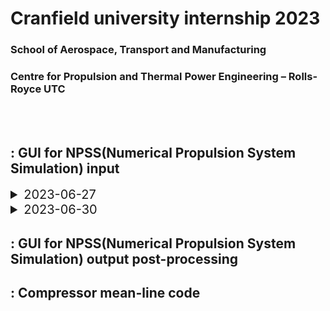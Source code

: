 # Cranfield university internship 2023
### School of Aerospace, Transport and Manufacturing
### Centre for Propulsion and Thermal Power Engineering – Rolls-Royce UTC
<br />
<br />

## :  GUI for NPSS(Numerical Propulsion System Simulation) input

<details>   
<summary style="font-size: 20px;">2023-06-27</summary>

#### Data format : 
1. extension : .map
2. standard : Extracted from Turbomatch Map Library (09/2021) by Christos Nixarlidis.

#### Parsing :
1. Re library
2. fan.map  (PR, Wc depends on the same Nc, each beta)<br />
   beta_Nc_Wc = re.findall(r'beta = (\d+)\s+{\s+Nc =  {(.*?)\}\s+Wc =  {(.*?)}', data, re.DOTALL) <br />
   beta_Nc_PR = re.findall(r'beta = (\d+)\s+{\s+Nc =  {(.*?)\}\s+PR =  {(.*?)}', data, re.DOTALL)

4. turbine.map (dHqT, Wc, each Nc)<br />
   turbine_Nc_dHqT= re.findall(r"Nc\s*=\s*(.*?)\s*{\s*dHqT\s*=\s*{(.*?)}", data, re.DOTALL) <br />
   turbine_Nc_Wc = re.findall(r"Nc\s*=\s*(.*?)\s*{\s*dHqT\s*=.*?\s*Wc\s*=\s*{(.*?)}", data, re.DOTALL)

5. HPC.map ->

#### Plot : 
1. matplotlib
2. Fan.map -> x axis : pressure ratio(PR) , y axis : corrected mass flow(Wc)
3. Turbine.map ->  x axis : dHqT, y axis : corrected mass flow(Wc)
4. HPC.map ->

</details>


<details>   
<summary style="font-size: 20px;">2023-06-30</summary>

#### HPC(High Performance Computing)

#### Data format :
1. HPC.map :
   
   Table TB_Wc(real beta, real Nc){

VIGV = 0 {
    beta = 1  {
		Nc =  {0.5000, 0.5300, 0.5700, 0.6000, 0.6400}
		Wc =  {21.4000, 22.4900, 23.6960, 25.0040, 26.4140}
	}
    beta = 2  {
		Nc =  {0.5000, 0.5300, 0.5700, 0.6000, 0.6400}
		Wc =  {21.3510, 22.4610, 23.6830, 25.0020, 26.4150}
	}
	
}

VIGV = 3 {
    beta = 1  {
		Nc =  {0.5000, 0.5300, 0.5700, 0.6000, 0.6400}
		Wc =  {21.4000, 22.4900, 23.6960, 25.0040, 26.4140}
	}
    beta = 2  {
		Nc =  {0.5000, 0.5300, 0.5700, 0.6000, 0.6400}
		Wc =  {21.3510, 22.4610, 23.6830, 25.0020, 26.4150}
	}
}
}

1. not nested
2. regular

#### Parsing :

1. root window -> load file -> plot window -> VIGV value selection(another window) -> beta selection -> plot
2. Parsed data form(VIGV, beta, Nc, Wc or PR): 
\[('0', '1', '0.5000, 0.5300, 0.5700, 0.6000, 0.6400', '21.4000, 22.4900, 23.6960, 25.0040, 26.4140'),('0', '2', '0.5000, 0.5300, 0.5700, 0.6000, 0.6400', '21.3510, 22.4610, 23.6830, 25.0020, 26.4150'),('3', '1', '0.5000, 0.5300, 0.5700, 0.6000, 0.6400', '21.4000, 22.4900, 23.6960, 25.0040, 26.4140'), ('3', '2', '0.5000, 0.5300, 0.5700, 0.6000, 0.6400', '21.3510, 22.4610, 23.6830, 25.0020, 26.4150')]

3. HPC.map(VIGV, beta, Nc, Wc or PR): 

'''
   	vigv_blocks = re.findall(r'(VIGV = \d+ \{.*?\})', data, re.DOTALL)

        beta_Nc_Wc = []
        beta_Nc_PR = []

        # Iterate over each VIGV block
        for block in vigv_blocks:
            # Extract VIGV value
            vigv = re.search(r'VIGV = (\d+)', block).group(1)
            
            # Extract all beta, Nc, Wc within this block
            block_beta_Nc_Wc = re.findall(r'beta = (\d+)\s+{\s+Nc =  {(.*?)\}\s+Wc =  {(.*?)}', data, re.DOTALL)
            # Extract all beta, Nc, PR within this block
            block_beta_Nc_PR = re.findall(r'beta = (\d+)\s+{\s+Nc =  {(.*?)\}\s+PR =  {(.*?)}', data, re.DOTALL)

            # For each beta, Nc, Wc set, append it along with VIGV value to the result
            for beta, nc, wc in block_beta_Nc_Wc:
                beta_Nc_Wc.append((vigv, beta, nc, wc))

            # For each beta, Nc, PR set, append it along with VIGV value to the result
            for beta, nc, pr in block_beta_Nc_PR:
                beta_Nc_PR.append((vigv, beta, nc, pr))

        beta_values = [int(beta) for _, beta, _, _ in beta_Nc_Wc]
'''

4. 2 scroll listboxes cannot be selected in one window for Tkinter.
5. Parameter managing for VIGV -> global plot_window -> condition when plot the new window.

#### Plot :
1. The same as a compressor, Fan.map, except the selection of VIGV value in advance.
 
</details>




## :  GUI for NPSS(Numerical Propulsion System Simulation) output post-processing

## :  Compressor mean-line code
